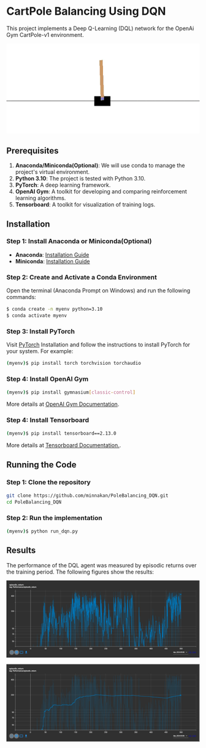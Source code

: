 # CartPole Balancing Using DQN

This project implements a Deep Q-Learning (DQL) network for the OpenAi Gym CartPole-v1 environment.

![](./Extras/PoleBalancing_gif.gif)

## Prerequisites

1. **Anaconda/Miniconda(Optional)**: We will use conda to manage the project's virtual environment.
2. **Python 3.10**: The project is tested with Python 3.10.
3. **PyTorch**: A deep learning framework.
4. **OpenAI Gym**: A toolkit for developing and comparing reinforcement learning algorithms.
5. **Tensorboard**: A toolkit for visualization of training logs.

## Installation

### Step 1: Install Anaconda or Miniconda(Optional)

- **Anaconda**: [Installation Guide](https://docs.anaconda.com/anaconda/install/#installation)
- **Miniconda**: [Installation Guide](https://docs.conda.io/en/latest/miniconda.html)

### Step 2: Create and Activate a Conda Environment

Open the terminal (Anaconda Prompt on Windows) and run the following commands:

```bash
$ conda create -n myenv python=3.10
$ conda activate myenv
```

### Step 3: Install PyTorch

Visit [PyTorch](https://pytorch.org/get-started/locally/) Installation and follow the instructions to install PyTorch for your system. For example:

```bash
(myenv)$ pip install torch torchvision torchaudio
```

### Step 4: Install OpenAI Gym

```bash
(myenv)$ pip install gymnasium[classic-control]
```

More details at [OpenAI Gym Documentation](https://gymnasium.farama.org/).

### Step 4: Install Tensorboard

```bash
(myenv)$ pip install tensorboard==2.13.0
```

More details at [Tensorboard Documentation.](https://pytorch.org/tutorials/intermediate/tensorboard_tutorial.html).

## Running the Code

### Step 1: Clone the repository

```bash
git clone https://github.com/minnakan/PoleBalancing_DQN.git
cd PoleBalancing_DQN
```

### Step 2: Run the implementation

```bash
(myenv)$ python run_dqn.py
```

## Results

The performance of the DQL agent was measured by episodic returns over the training period. The following figures show the results:

![Episodic returns with 0.5 smoothing](./Extras/ER_05.png "Figure 1: Episodic returns with 0.5 smoothing")

![Episodic returns with 0.9 smoothing](./Extras/ER_09.png "Figure 2: Episodic returns with 0.9 smoothing")
